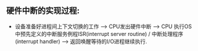 ## 硬件中断的实现过程:

- 设备准备好进程间上下文切换的工作 —> CPU发出硬件中断 —> CPU 执行OS 中预先定义的中断服务例程ISR(interrupt server routine) / 中断处理程序(interrupt handler) —> 返回唤醒等待的I/O进程继续执行.

